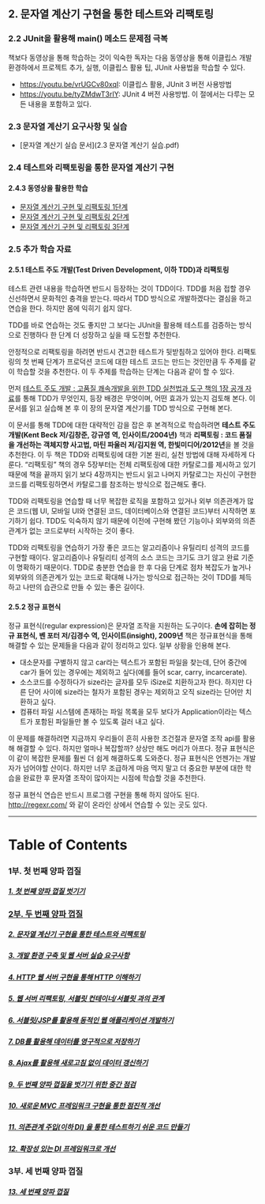 ## 2. 문자열 계산기 구현을 통한 테스트와 리팩토링
### 2.2	JUnit을 활용해 main() 메소드 문제점 극복
책보다 동영상을 통해 학습하는 것이 익숙한 독자는 다음 동영상을 통해 이클립스 개발 환경하에서 프로젝트 추가, 실행, 이클립스 활용 팁, JUnit 사용법을 학습할 수 있다.
* https://youtu.be/vrUGCv80xqI: 이클립스 활용, JUnit 3 버전 사용방법
* https://youtu.be/tyZMdwT3rIY: JUnit 4 버전 사용방법. 이 절에서는 다루는 모든 내용을 포함하고 있다.

### 2.3	문자열 계산기 요구사항 및 실습
* [문자열 계산기 실습 문서](2.3 문자열 계산기 실습.pdf)

### 2.4	테스트와 리팩토링을 통한 문자열 계산기 구현
#### 2.4.3	동영상을 활용한 학습
* [문자열 계산기 구현 및 리팩토링 1단계](https://youtu.be/08YYZ0acYNE)
* [문자열 계산기 구현 및 리팩토링 2단계](https://youtu.be/AAMap-pXXN4)
* [문자열 계산기 구현 및 리팩토링 3단계](https://youtu.be/weE5PVX9D60)



### 2.5	추가 학습 자료
#### 2.5.1 테스트 주도 개발(Test Driven Development, 이하 TDD)과 리팩토링
테스트 관련 내용을 학습하면 반드시 등장하는 것이 TDD이다. TDD를 처음 접할 경우 신선하면서 문화적인 충격을 받는다. 따라서 TDD 방식으로 개발하겠다는 결심을 하고 연습을 한다. 하지만 몸에 익히기 쉽지 않다.

TDD를 바로 연습하는 것도 좋지만 그 보다는 JUnit을 활용해 테스트를 검증하는 방식으로 진행하다 한 단계 더 성장하고 싶을 때 도전할 추천한다.

안정적으로 리팩토링을 하려면 반드시 견고한 테스트가 뒷받침하고 있어야 한다. 리팩토링의 첫 번째 단계가 프로덕션 코드에 대한 테스트 코드는 만드는 것인만큼 두 주제를 같이 학습할 것을 추천한다. 이 두 주제를 학습하는 단계는 다음과 같이 할 수 있다.

먼저 [테스트 주도 개발 : 고품질 쾌속개발을 위한 TDD 실천법과 도구 책의 1장 공개 자료](https://storage.googleapis.com/google-code-archive-downloads/v2/code.google.com/tddbook/TDD_PT.pdf)를 통해 TDD가 무엇인지, 등장 배경은 무엇이며, 어떤 효과가 있는지 검토해 본다. 이 문서를 읽고 실습해 본 후 이 장의 문자열 계산기를 TDD 방식으로 구현해 본다.

이 문서를 통해 TDD에 대한 대략적인 감을 잡은 후 본격적으로 학습하려면 **테스트 주도 개발(Kent Beck 저/김창준, 강규영 역, 인사이트/2004년)** 책과 **리팩토링 : 코드 품질을 개선하는 객체지향 사고법, 마틴 파울러 저/김지원 역, 한빛미디어/2012년**을 볼 것을 추천한다. 이 두 책은 TDD와 리팩토링에 대한 기본 원리, 실천 방법에 대해 자세하게 다룬다. “리팩토링” 책의 경우 5장부터는 전체 리팩토링에 대한 카탈로그를 제시하고 있기 때문에 책을 끝까지 읽기 보다 4장까지는 반드시 읽고 나머지 카탈로그는 자신이 구현한 코드를 리팩토링하면서 카탈로그를 참조하는 방식으로 접근해도 좋다.

TDD와 리팩토링을 연습할 때 너무 복잡한 로직을 포함하고 있거나 외부 의존관계가 많은 코드(웹 UI, 모바일 UI와 연결된 코드, 데이터베이스와 연결된 코드)부터 시작하면 포기하기 쉽다. TDD도 익숙하지 않기 때문에 이전에 구현해 봤던 기능이나 외부와의 의존관계가 없는 코드로부터 시작하는 것이 좋다.

TDD와 리팩토링을 연습하기 가장 좋은 코드는 알고리즘이나 유틸리티 성격의 코드를 구현할 때이다. 알고리즘이나 유틸리티 성격의 소스 코드는 크기도 크기 않고 완료 기준이 명확하기 때문이다. TDD로 충분한 연습을 한 후 다음 단계로 점차 복잡도가 높거나 외부와의 의존관계가 있는 코드로 확대해 나가는 방식으로 접근하는 것이 TDD를 체득하고 나만의 습관으로 만들 수 있는 좋은 길이다.

#### 2.5.2	정규 표현식
정규 표현식(regular expression)은 문자열 조작을 지원하는 도구이다. **손에 잡히는 정규 표현식, 벤 포터 저/김경수 역, 인사이트(insight), 2009년** 책은 정규표현식을 통해 해결할 수 있는 문제들을 다음과 같이 정리하고 있다. 일부 상황을 인용해 본다.

* 대소문자를 구별하지 않고 car라는 텍스트가 포함된 파일을 찾는데, 단어 중간에 car가 들어 있는 경우에는 제외하고 싶다(예를 들어 scar, carry, incarcerate).
* 소스코드를 수정하다가 size라는 글자를 모두 iSize로 치환하고자 한다. 하지만 다른 단어 사이에 size라는 철자가 포함된 경우는 제외하고 오직 size라는 단어만 치환하고 싶다.
* 컴퓨터 파일 시스템에 존재하는 파일 목록을 모두 보다가 Application이라는 텍스트가 포함된 파일들만 볼 수 있도록 걸러 내고 싶다.

이 문제를 해결하려면 지금까지 우리들이 흔히 사용한 조건절과 문자열 조작 api를 활용해 해결할 수 있다. 하지만 얼마나 복잡할까? 상상만 해도 머리가 아프다. 정규 표현식은 이 같이 복잡한 문제를 훨씬 더 쉽게 해결하도록 도와준다. 정규 표현식은 언젠가는 개발자가 넘어야할 산이다. 하지만 너무 조급하게 마음 먹지 말고 더 중요한 부분에 대한 학습을 완료한 후 문자열 조작이 많아지는 시점에 학습할 것을 추천한다.

정규 표현식 연습은 반드시 프로그램 구현을 통해 하지 않아도 된다. http://regexr.com/ 와 같이 온라인 상에서 연습할 수 있는 곳도 있다.

----
# Table of Contents
### 1부. 첫 번째 양파 껍질
##### [1. 첫 번째 양파 껍질 벗기기](../chapter1)
### [2부. 두 번째 양파 껍질](../2nd-onion.md)
##### [2. 문자열 계산기 구현을 통한 테스트와 리팩토링](../chapter2)
##### [3. 개발 환경 구축 및 웹 서버 실습 요구사항](../chapter3)
##### [4. HTTP 웹 서버 구현을 통해 HTTP 이해하기](../chapter4)
##### [5. 웹 서버 리팩토링, 서블릿 컨테이너/서블릿 과의 관계](../chapter5)
##### [6. 서블릿/JSP를 활용해 동적인 웹 애플리케이션 개발하기](../chapter6)
##### [7. DB를 활용해 데이터를 영구적으로 저장하기](../chapter7)
##### [8. Ajax를 활용해 새로고침 없이 데이터 갱신하기](../chapter8)
##### [9. 두 번째 양파 껍질을 벗기기 위한 중간 점검](../chapter9)
##### [10. 새로운 MVC 프레임워크 구현을 통한 점진적 개선](../chapter10)
##### [11. 의존관계 주입(이하 DI) 을 통한 테스트하기 쉬운 코드 만들기](../chapter11)
##### [12. 확장성 있는 DI 프레임워크로 개선](../chapter12)
### 3부. 세 번째 양파 껍질
##### [13. 세 번째 양파 껍질](../chapter13)
